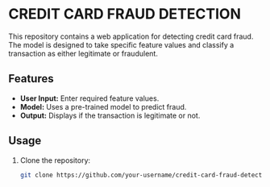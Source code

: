 # CREDIT CARD FRAUD DETECTION 

This repository contains a web application for detecting credit card fraud. The model is designed to take specific feature values and classify a transaction as either legitimate or fraudulent.

## Features

- **User Input:** Enter required feature values.
- **Model:** Uses a pre-trained model to predict fraud.
- **Output:** Displays if the transaction is legitimate or not.

## Usage

1. Clone the repository:
   ```sh
   git clone https://github.com/your-username/credit-card-fraud-detection.git
